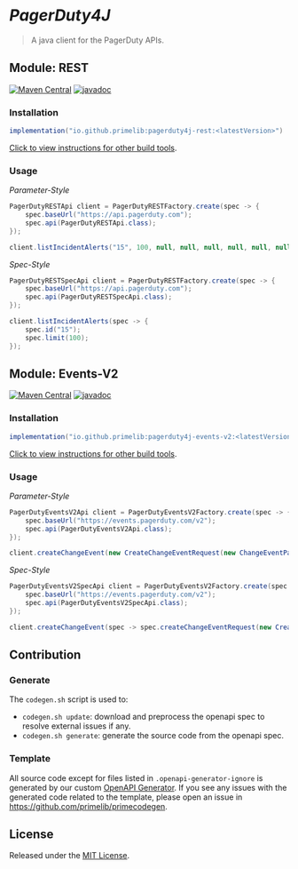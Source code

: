 # *PagerDuty4J*

> A java client for the PagerDuty APIs.

## Module: REST

[![Maven Central](https://img.shields.io/maven-central/v/io.github.primelib/pagerduty4j-rest)](https://central.sonatype.com/artifact/io.github.primelib/pagerduty4j-rest)
[![javadoc](https://javadoc.io/badge2/io.github.primelib/pagerduty4j-rest/javadoc.svg)](https://javadoc.io/doc/io.github.primelib/pagerduty4j-rest)

### Installation

```gradle
implementation("io.github.primelib:pagerduty4j-rest:<latestVersion>")
```

[Click to view instructions for other build tools](https://central.sonatype.com/artifact/io.github.primelib/pagerduty4j-rest).

### Usage

*Parameter-Style*

```java
PagerDutyRESTApi client = PagerDutyRESTFactory.create(spec -> {
    spec.baseUrl("https://api.pagerduty.com");
    spec.api(PagerDutyRESTApi.class);
});

client.listIncidentAlerts("15", 100, null, null, null, null, null, null);
```

*Spec-Style*

```java
PagerDutyRESTSpecApi client = PagerDutyRESTFactory.create(spec -> {
    spec.baseUrl("https://api.pagerduty.com");
    spec.api(PagerDutyRESTSpecApi.class);
});

client.listIncidentAlerts(spec -> {
    spec.id("15");
    spec.limit(100);
});
```

## Module: Events-V2

[![Maven Central](https://img.shields.io/maven-central/v/io.github.primelib/pagerduty4j-events-v2)](https://central.sonatype.com/artifact/io.github.primelib/pagerduty4j-events-v2)
[![javadoc](https://javadoc.io/badge2/io.github.primelib/pagerduty4j-events-v2/javadoc.svg)](https://javadoc.io/doc/io.github.primelib/pagerduty4j-events-v2)


### Installation

```gradle
implementation("io.github.primelib:pagerduty4j-events-v2:<latestVersion>")
```

[Click to view instructions for other build tools](https://central.sonatype.com/artifact/io.github.primelib/pagerduty4j-events-v2).

### Usage

*Parameter-Style*

```java
PagerDutyEventsV2Api client = PagerDutyEventsV2Factory.create(spec -> {
    spec.baseUrl("https://events.pagerduty.com/v2");
    spec.api(PagerDutyEventsV2Api.class);
});

client.createChangeEvent(new CreateChangeEventRequest(new ChangeEventPayload(), "<routingKey>", null, null));
```

*Spec-Style*

```java
PagerDutyEventsV2SpecApi client = PagerDutyEventsV2Factory.create(spec -> {
    spec.baseUrl("https://events.pagerduty.com/v2");
    spec.api(PagerDutyEventsV2SpecApi.class);
});

client.createChangeEvent(spec -> spec.createChangeEventRequest(new CreateChangeEventRequest(new ChangeEventPayload(), "<routingKey>", null, null)));
```

## Contribution

### Generate

The `codegen.sh` script is used to:

- `codegen.sh update`: download and preprocess the openapi spec to resolve external issues if any.
- `codegen.sh generate`: generate the source code from the openapi spec.

### Template

All source code except for files listed in `.openapi-generator-ignore` is generated by our custom [OpenAPI Generator](https://github.com/primelib/primecodegen).
If you see any issues with the generated code related to the template, please open an issue in https://github.com/primelib/primecodegen.

## License

Released under the [MIT License](./LICENSE).
